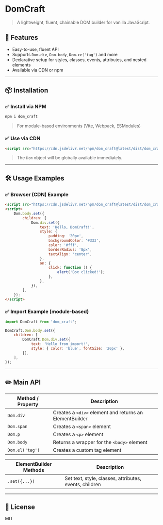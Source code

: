 # DomCraft

> A lightweight, fluent, chainable DOM builder for vanilla JavaScript.

## 🚀 Features

-   Easy-to-use, fluent API
-   Supports `Dom.div`, `Dom.body`, `Dom.ce('tag')` and more
-   Declarative setup for styles, classes, events, attributes, and nested elements
-   Available via CDN or npm

---

## 📦 Installation

### ✅ Install via NPM

```bash
npm i dom_craft
```

> For module-based environments (Vite, Webpack, ESModules)

### ✅ Use via CDN

```html
<script src="https://cdn.jsdelivr.net/npm/dom_craft@latest/dist/dom_craft.umd.js"></script>
```

> The `Dom` object will be globally available immediately.

---

## 🛠 Usage Examples

### ✅ Browser (CDN) Example

```html
<script src="https://cdn.jsdelivr.net/npm/dom_craft@latest/dist/dom_craft.umd.js"></script>
<script>
    Dom.body.set({
        children: [
            Dom.div.set({
                text: 'Hello, DomCraft!',
                style: {
                    padding: '20px',
                    backgroundColor: '#333',
                    color: '#fff',
                    borderRadius: '8px',
                    textAlign: 'center',
                },
                on: {
                    click: function () {
                        alert('Box clicked!');
                    },
                },
            }),
        ],
    });
</script>
```

### ✅ Import Example (module-based)

```js
import DomCraft from 'dom_craft';

DomCraft.Dom.body.set({
    children: [
        DomCraft.Dom.div.set({
            text: 'Hello from import!',
            style: { color: 'blue', fontSize: '20px' },
        }),
    ],
});
```

---

## ✏️ Main API

| Method / Property | Description                                             |
| ----------------- | ------------------------------------------------------- |
| `Dom.div`         | Creates a `<div>` element and returns an ElementBuilder |
| `Dom.span`        | Creates a `<span>` element                              |
| `Dom.p`           | Creates a `<p>` element                                 |
| `Dom.body`        | Returns a wrapper for the `<body>` element              |
| `Dom.el('tag')`   | Creates a custom tag element                            |

| ElementBuilder Methods | Description                                            |
| ---------------------- | ------------------------------------------------------ |
| `.set({...})`          | Set text, style, classes, attributes, events, children |

---

## 📝 License

MIT
